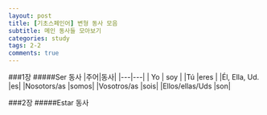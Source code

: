 ```yaml
---
layout: post
title: [기초스페인어] 변형 동사 모음
subtitle: 메인 동사들 모아보기
categories: study
tags: 2-2
comments: true
---
```


###1장
#####Ser 동사
|주어|동사|
|---|---|
| Yo | soy |
|Tú  |eres |
|Él, Ella, Ud. |es|
|Nosotors/as |somos|
|Vosotros/as |sois|
|Ellos/ellas/Uds |son|

###2장
#####Estar 동사